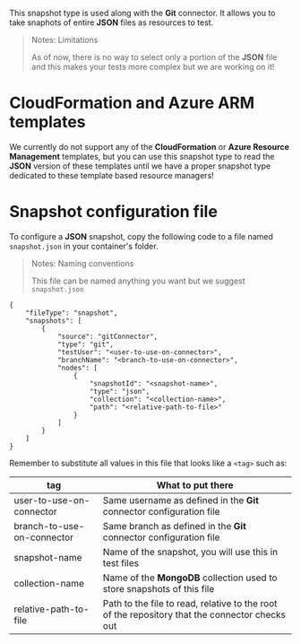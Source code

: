 This snapshot type is used along with the **Git** connector. It allows you to take snaphots of entire **JSON** files as resources to test.

> <NoteTitle>Notes: Limitations</NoteTitle>
>
> As of now, there is no way to select only a portion of the **JSON** file and this makes your tests more complex but we are working on it!

# CloudFormation and Azure ARM templates

We currently do not support any of the **CloudFormation** or **Azure Resource Management** templates, but you can use this snapshot type to read the **JSON** version of these templates until we have a proper snapshot type dedicated to these template based resource managers!

# Snapshot configuration file

To configure a **JSON** snapshot, copy the following code to a file named `snapshot.json` in your container's folder.

> <NoteTitle>Notes: Naming conventions</NoteTitle>
>
> This file can be named anything you want but we suggest `snapshot.json`

    {
        "fileType": "snapshot",
        "snapshots": [
            {
                "source": "gitConnector",
                "type": "git",
                "testUser": "<user-to-use-on-connector>",
                "branchName": "<branch-to-use-on-connector>",
                "nodes": [
                    {
                        "snapshotId": "<snapshot-name>",
                        "type": "json",
                        "collection": "<collection-name>",
                        "path": "<relative-path-to-file>"
                    }
                ]
            }
        ]
    }

Remember to substitute all values in this file that looks like a `<tag>` such as:

| tag | What to put there |
|-----|-------------------|
| user-to-use-on-connector | Same username as defined in the **Git** connector configuration file |
| branch-to-use-on-connector | Same branch as defined in the **Git** connector configuration file |
| snapshot-name | Name of the snapshot, you will use this in test files |
| collection-name | Name of the **MongoDB** collection used to store snapshots of this file |
| relative-path-to-file | Path to the file to read, relative to the root of the repository that the connector checks out |